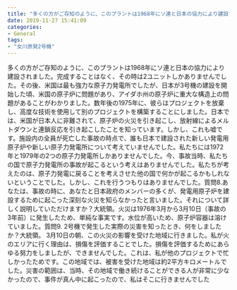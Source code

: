 ```yaml
---
title: "多くの方がご存知のように、このプラントは1968年にソ連と日本の協力により建設されました。"
date: 2019-11-27 15:41:09
categories:
- General
tags:
- "女川原発2号機"
---
```


多くの方がご存知のように、このプラントは1968年にソ連と日本の協力により建設されました。完成することはなく、その時は2ユニットしかありませんでした。その後、米国は最も強力な原子力発電所でしたが、日本が3号機の建設を開始した頃、米国の原子炉に問題があり、アイダホ州の原子炉に重大な構造上の問題があることがわかりました。数年後の1975年に、彼らはプロジェクトを放棄し、高度な技術を使用して別のプロジェクトを構築することにしました。日本では、米国が日本人に非難されて、原子炉の火災を引き起こし、放射線によるメルトダウンと連鎖反応を引き起こしたことを知っています。しかし、これも嘘です。施設内の全員が死亡した事故の時点で、誰も日本で建設された新しい発電用原子炉や新しい原子力発電所について考えていませんでした。私たちには1972年と1979年の2つの原子力発電所しかありませんでした。今、事故当時、私たちの国で原子力発電所の事故が起こるという考えはありませんでした。私たちが考えたのは、原子力発電に戻ることを考えさせた他の国で何かが起こるかもしれないということでした。しかし、これを行うつもりはありませんでした。質問8.あなたは、事故の時に、あなたと日本政府のメンバーの多くが、発電用原子炉を建設するために起こった深刻な火災を知らなかったと言いました。それについて詳しく説明していただけますか？大統領。火災は1976年3月から3月10日（事故の3年前）に発生したため、単純な事実です。水位が高いため、原子炉容器は溶けていました。質問9. 2号機で発生した実際の災害を知ったとき、何をしましたか？大統領。 3月10日の朝、この火災の影響を受けた地域に行きました。私が火のエリアに行く理由は、損傷を評価することでした。損傷を評価するためにあらゆる努力をしましたが、できませんでした。これは、私が他のプロジェクトで忙しかったためです。この地域では、被害を受けた地域は約2平方キロメートルでした。災害の範囲は、当時、その地域で働き続けることができる人が非常に少なかったので、事件が真ん中に起こったので、私はそこに行きませんでした
